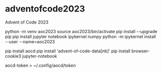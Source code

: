 # adventofcode2023
Advent of Code 2023


python -m venv aoc2023
source aoc2023/bin/activate
pip install --upgrade pip
pip install jupyter notebook ipykernel numpy
python -m ipykernel install --user --name=aoc2023

pip install aocd
pip install 'advent-of-code-data[nb]'
pip install browser-cookie3
jupyter-notebook

aocd-token > ~/.config/aocd/token

